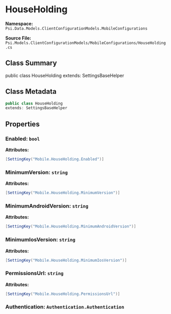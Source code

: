 # HouseHolding

**Namespace:** `Psi.Data.Models.ClientConfigurationModels.MobileConfigurations`

**Source File:** `Psi.Models.ClientConfigurationModels/MobileConfigurations/HouseHolding.cs`

## Class Summary

public class HouseHolding
extends: SettingsBaseHelper

## Class Metadata

```typescript
public class HouseHolding
extends: SettingsBaseHelper
```

## Properties

### Enabled: `bool`

**Attributes:**
```csharp
[SettingKey("Mobile.HouseHolding.Enabled")]
```

### MinimumVersion: `string`

**Attributes:**
```csharp
[SettingKey("Mobile.HouseHolding.MinimumVersion")]
```

### MinimumAndroidVersion: `string`

**Attributes:**
```csharp
[SettingKey("Mobile.HouseHolding.MinimumAndroidVersion")]
```

### MinimumIosVersion: `string`

**Attributes:**
```csharp
[SettingKey("Mobile.HouseHolding.MinimumIosVersion")]
```

### PermissionsUrl: `string`

**Attributes:**
```csharp
[SettingKey("Mobile.HouseHolding.PermissionsUrl")]
```

### Authentication: `Authentication.Authentication`
